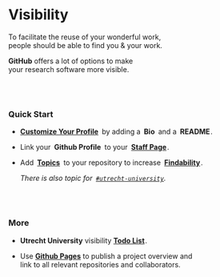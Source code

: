 # Visibility

To facilitate the reuse of your wonderful work, <br>
people should be able to find you & your work.

**GitHub** offers a lot of options to make <br>
your research software more visible. 

<br>
<br>

### Quick Start

- **[Customize Your Profile][Profile Customization]** by adding a **Bio** and a **README** .

- Link your **Github Profile** to your **[Staff Page]** .

- Add **[Topics]** to your repository to increase **[Findability]** .

    *There is also topic for [`#utrecht-university`][Topic University].*

<br>
<br>

### More

- **Utrecht University** visibility **[Todo List]** .

- Use **[Github Pages]** to publish a project overview and <br>
link to all relevant repositories and collaborators.


<!----------------------------------{ GitHub }--------------------------------->

[Profile Customization]: https://docs.github.com/en/github/setting-up-and-managing-your-github-profile/customizing-your-profile/about-your-profile
[Topic University]: https://github.com/topics/utrecht-university
[GitHub Pages]: https://pages.github.com/
[Findability]: https://github.com/topics
[Topics]: https://docs.github.com/en/github/administering-a-repository/managing-repository-settings/classifying-your-repository-with-topics


<!--------------------------------{ University }------------------------------->

[Todo List]: https://www.uu.nl/en/university-library/advice-support-to/researchers/visibility/research-visibility-check/visibility-to-do-list
[Staff Page]: https://www.uu.nl/staff/
